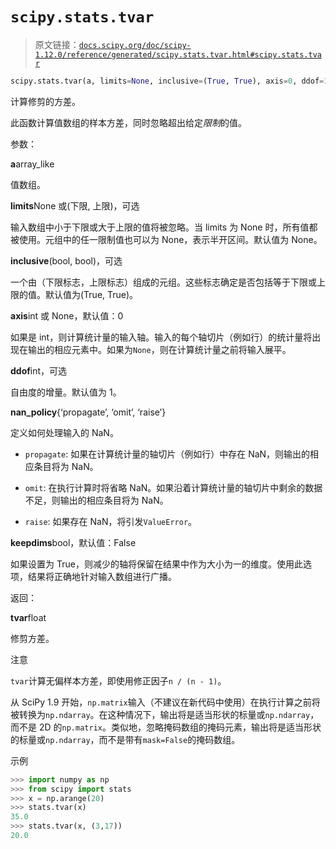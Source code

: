 # `scipy.stats.tvar`

> 原文链接：[`docs.scipy.org/doc/scipy-1.12.0/reference/generated/scipy.stats.tvar.html#scipy.stats.tvar`](https://docs.scipy.org/doc/scipy-1.12.0/reference/generated/scipy.stats.tvar.html#scipy.stats.tvar)

```py
scipy.stats.tvar(a, limits=None, inclusive=(True, True), axis=0, ddof=1, *, nan_policy='propagate', keepdims=False)
```

计算修剪的方差。

此函数计算值数组的样本方差，同时忽略超出给定*限制*的值。

参数：

**a**array_like

值数组。

**limits**None 或(下限, 上限)，可选

输入数组中小于下限或大于上限的值将被忽略。当 limits 为 None 时，所有值都被使用。元组中的任一限制值也可以为 None，表示半开区间。默认值为 None。

**inclusive**(bool, bool)，可选

一个由（下限标志，上限标志）组成的元组。这些标志确定是否包括等于下限或上限的值。默认值为(True, True)。

**axis**int 或 None，默认值：0

如果是 int，则计算统计量的输入轴。输入的每个轴切片（例如行）的统计量将出现在输出的相应元素中。如果为`None`，则在计算统计量之前将输入展平。

**ddof**int，可选

自由度的增量。默认值为 1。

**nan_policy**{‘propagate’, ‘omit’, ‘raise’}

定义如何处理输入的 NaN。

+   `propagate`: 如果在计算统计量的轴切片（例如行）中存在 NaN，则输出的相应条目将为 NaN。

+   `omit`: 在执行计算时将省略 NaN。如果沿着计算统计量的轴切片中剩余的数据不足，则输出的相应条目将为 NaN。

+   `raise`: 如果存在 NaN，将引发`ValueError`。

**keepdims**bool，默认值：False

如果设置为 True，则减少的轴将保留在结果中作为大小为一的维度。使用此选项，结果将正确地针对输入数组进行广播。

返回：

**tvar**float

修剪方差。

注意

`tvar`计算无偏样本方差，即使用修正因子`n / (n - 1)`。

从 SciPy 1.9 开始，`np.matrix`输入（不建议在新代码中使用）在执行计算之前将被转换为`np.ndarray`。在这种情况下，输出将是适当形状的标量或`np.ndarray`，而不是 2D 的`np.matrix`。类似地，忽略掩码数组的掩码元素，输出将是适当形状的标量或`np.ndarray`，而不是带有`mask=False`的掩码数组。

示例

```py
>>> import numpy as np
>>> from scipy import stats
>>> x = np.arange(20)
>>> stats.tvar(x)
35.0
>>> stats.tvar(x, (3,17))
20.0 
```
